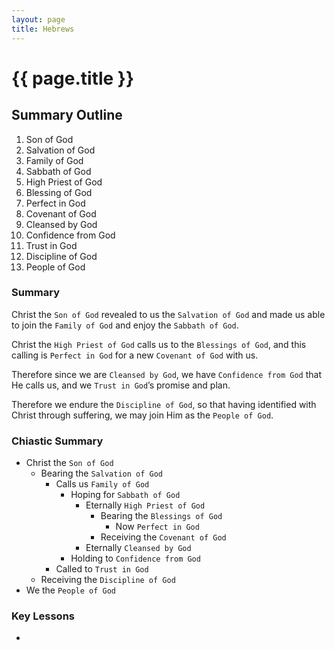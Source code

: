```yaml
--- 
layout: page 
title: Hebrews
---
```


# {{ page.title }}

## Summary Outline

1. Son of God
2. Salvation of God
3. Family of God
4. Sabbath of God
5. High Priest of God
6. Blessing of God
7. Perfect in God
8. Covenant of God
9. Cleansed by God
10. Confidence from God
11. Trust in God
12. Discipline of God
13. People of God

### Summary
Christ the `Son of God` revealed to us the `Salvation of God` and made us able to join the `Family of God` and enjoy the `Sabbath of God`. 

Christ the `High Priest of God` calls us to the `Blessings of God`, and this calling is `Perfect in God` for a new `Covenant of God` with us. 

Therefore since we are `Cleansed by God`, we have `Confidence from God` that He calls us, and we `Trust in God`’s promise and plan. 

Therefore we endure the `Discipline of God`, so that having identified with Christ through suffering, we may join Him as the `People of God`. 

### Chiastic Summary
- Christ the `Son of God`
  - Bearing the `Salvation of God`
    - Calls us `Family of God`
      - Hoping for `Sabbath of God`
        - Eternally `High Priest of God`
          - Bearing the `Blessings of God`
            - Now `Perfect in God`
          - Receiving the `Covenant of God`
        - Eternally `Cleansed by God`
      - Holding to `Confidence from God`
    - Called to `Trust in God`
  - Receiving the `Discipline of God`
- We the `People of God`

### Key Lessons
- 